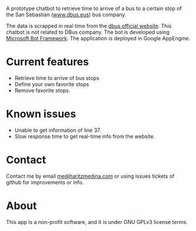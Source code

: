 A prototype chatbot to retrieve time to arrive of a bus to a certain stop of the San Sebastian (www.dbus.eus) bus company.

The data is scrapped in real time from the [dbus official website](http://dbus.eus). This chatbot is not related to DBus company.
The bot is developed using [Microsoft Bot Framework](https://dev.botframework.com/).
The application is deployed in Google AppEngine.
 
# Current features
* Retrieve time to arrive of bus stops
* Define your own favorite stops
* Remove favorite stops.
 
# Known issues
* Unable to get information of line 37.
* Slow response time to get real-time info from the website.

# Contact
Contact me by email me@haritzmedina.com or using issues tickets of github for improvements or info.

# About
This app is a non-profit software, and it is under GNU GPLv3 license terms.